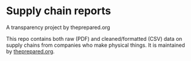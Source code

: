 # Supply chain reports
A transparency project by theprepared.org

This repo contains both raw (PDF) and cleaned/formatted (CSV) data on supply chains from companies who make physical things. It is maintained by [theprepared.org](http://theprepared.org).
